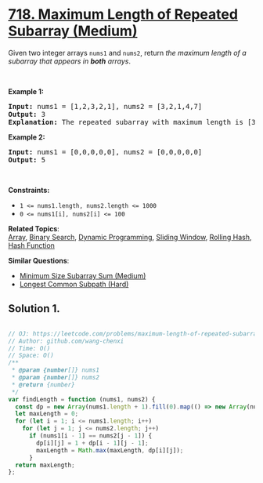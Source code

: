 # [718. Maximum Length of Repeated Subarray (Medium)](https://leetcode.com/problems/maximum-length-of-repeated-subarray/)

<p>Given two integer arrays <code>nums1</code> and <code>nums2</code>, return <em>the maximum length of a subarray that appears in <strong>both</strong> arrays</em>.</p>

<p>&nbsp;</p>
<p><strong>Example 1:</strong></p>

<pre><strong>Input:</strong> nums1 = [1,2,3,2,1], nums2 = [3,2,1,4,7]
<strong>Output:</strong> 3
<strong>Explanation:</strong> The repeated subarray with maximum length is [3,2,1].
</pre>

<p><strong>Example 2:</strong></p>

<pre><strong>Input:</strong> nums1 = [0,0,0,0,0], nums2 = [0,0,0,0,0]
<strong>Output:</strong> 5
</pre>

<p>&nbsp;</p>
<p><strong>Constraints:</strong></p>

<ul>
	<li><code>1 &lt;= nums1.length, nums2.length &lt;= 1000</code></li>
	<li><code>0 &lt;= nums1[i], nums2[i] &lt;= 100</code></li>
</ul>


**Related Topics**:  
[Array](https://leetcode.com/tag/array/), [Binary Search](https://leetcode.com/tag/binary-search/), [Dynamic Programming](https://leetcode.com/tag/dynamic-programming/), [Sliding Window](https://leetcode.com/tag/sliding-window/), [Rolling Hash](https://leetcode.com/tag/rolling-hash/), [Hash Function](https://leetcode.com/tag/hash-function/)

**Similar Questions**:
* [Minimum Size Subarray Sum (Medium)](https://leetcode.com/problems/minimum-size-subarray-sum/)
* [Longest Common Subpath (Hard)](https://leetcode.com/problems/longest-common-subpath/)

## Solution 1.

```js

// OJ: https://leetcode.com/problems/maximum-length-of-repeated-subarray/
// Author: github.com/wang-chenxi
// Time: O()
// Space: O()
/**
 * @param {number[]} nums1
 * @param {number[]} nums2
 * @return {number}
 */
var findLength = function (nums1, nums2) {
  const dp = new Array(nums1.length + 1).fill(0).map(() => new Array(nums2.length + 1).fill(0));
  let maxLength = 0;
  for (let i = 1; i <= nums1.length; i++)
    for (let j = 1; j <= nums2.length; j++)
      if (nums1[i - 1] == nums2[j - 1]) {
        dp[i][j] = 1 + dp[i - 1][j - 1];
        maxLength = Math.max(maxLength, dp[i][j]);
      }
  return maxLength;
};

```